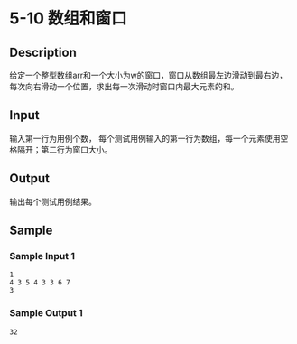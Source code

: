 # 5-10 数组和窗口

## Description

给定一个整型数组arr和一个大小为w的窗口，窗口从数组最左边滑动到最右边，每次向右滑动一个位置，求出每一次滑动时窗口内最大元素的和。

## Input

输入第一行为用例个数， 每个测试用例输入的第一行为数组，每一个元素使用空格隔开；第二行为窗口大小。

## Output

输出每个测试用例结果。

## Sample

### Sample Input 1

~~~
1
4 3 5 4 3 3 6 7
3
~~~

### Sample Output 1

~~~
32
~~~
